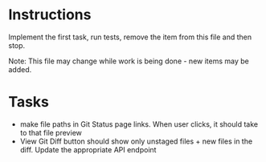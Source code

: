 # Instructions

Implement the first task, run tests, remove the item from this file and then stop.

Note: This file may change while work is being done - new items may be added.

# Tasks

- make file paths in Git Status page links. When user clicks, it should take to that file preview
- View Git Diff button should show only unstaged files + new files in the diff. Update the appropriate API endpoint
